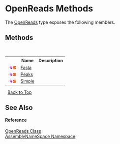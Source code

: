 # OpenReads Methods
 

The <a href="429ff459-6f23-a30e-1663-0729c353b95c">OpenReads</a> type exposes the following members.


## Methods
&nbsp;<table><tr><th></th><th>Name</th><th>Description</th></tr><tr><td>![Public method](media/pubmethod.gif "Public method")![Static member](media/static.gif "Static member")</td><td><a href="79e45404-d50a-e078-59b5-bee6d341d8e5">Fasta</a></td><td /></tr><tr><td>![Public method](media/pubmethod.gif "Public method")![Static member](media/static.gif "Static member")</td><td><a href="859af279-c2f7-14c6-9baf-7bfe1d40bdeb">Peaks</a></td><td /></tr><tr><td>![Public method](media/pubmethod.gif "Public method")![Static member](media/static.gif "Static member")</td><td><a href="7d29ce09-ab0a-48de-388a-2b5a45df938b">Simple</a></td><td /></tr></table>&nbsp;
<a href="#openreads-methods">Back to Top</a>

## See Also


#### Reference
<a href="429ff459-6f23-a30e-1663-0729c353b95c">OpenReads Class</a><br /><a href="6bcc80ef-5cfd-db5f-1eb2-7297d1c16397">AssemblyNameSpace Namespace</a><br />